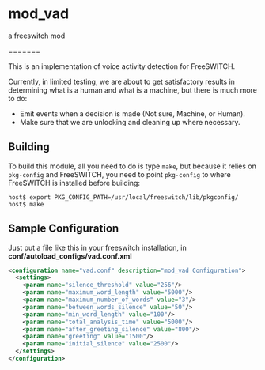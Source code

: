# mod_vad
a freeswitch mod

=======

This is an implementation of voice activity detection for FreeSWITCH.

Currently, in limited testing, we are about to get satisfactory results in
determining what is a human and what is a machine, but there is much more to
do:

* Emit events when a decision is made (Not sure, Machine, or Human).
* Make sure that we are unlocking and cleaning up where necessary.

Building
--------

To build this module, all you need to do is type `make`, but because it relies
on `pkg-config` and FreeSWITCH, you need to point `pkg-config` to where
FreeSWITCH is installed before building:

```
host$ export PKG_CONFIG_PATH=/usr/local/freeswitch/lib/pkgconfig/
host$ make
```

Sample Configuration
--------------------
Just put a file like this in your freeswitch installation, in **conf/autoload_configs/vad.conf.xml**
```xml
<configuration name="vad.conf" description="mod_vad Configuration">
  <settings>
    <param name="silence_threshold" value="256"/>
    <param name="maximum_word_length" value="5000"/>
    <param name="maximum_number_of_words" value="3"/>
    <param name="between_words_silence" value="50"/>
    <param name="min_word_length" value="100"/>
    <param name="total_analysis_time" value="5000"/>
    <param name="after_greeting_silence" value="800"/>
    <param name="greeting" value="1500"/>
    <param name="initial_silence" value="2500"/>
  </settings>
</configuration>
```